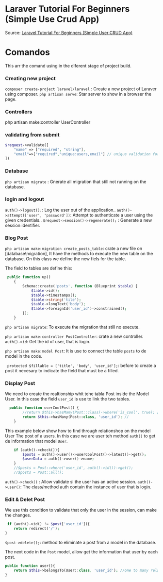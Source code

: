 # Laraver Tutorial For Beginners (Simple Use Crud App)

Source: [Laravel Tutorial For Beginners (Simple User CRUD App)](https://youtu.be/cDEVWbz2PpQ?list=TLPQMTQwNzIwMjNOvt_IvqvlAA) 

# Comandos
This arr the comand using in the diferent stage of project build.

### Creating new project

`composer create-project laravel/laravel` : Create a new project of Laraver using composer.
`php artisan serve`: Star server to show in a browser the page.

### Controllers

php artisan make:controller UserController
 
### validating from submit
```php
$request->validate([
    "name" => ["required", "string"],
    "email"=>["required","unique:users,email"] // unique validation for email column in
])
```
### Database
`php artisan migrate` : Gnerate all migration that still not running on the database.

### login and logout

`auth()->logout();`: Log the user out of the application..
`auth()->attempt(['user', 'password'])`: Attempt to authenticate a user using the given credentials..
`$request->session()->regenerate();` : Generate a new session identifier.

### Blog Post

`php artisan make:migration create_posts_table`: crate a new file on [database\migration\], It have the methods to execute the new table on the database. On this class we define the new fiels for the table. 

The field to tables are define this:
```php
 public function up()
    {
        Schema::create('posts', function (Blueprint $table) {
            $table->id();
            $table->timestamps();
            $table->string('tile');
            $table->longText('body');
            $table->foreignId('user_id')->constrained();
        });
    }
```

`php artisan migrate`: To execute the migration that still no execute.

`php artisan make:controller PostController`: crate a new controller.
`auth()->id`: Get the id of user, that is login. 

`php artisan make:model Post`: It is use to connect the table `posts` to de model in the code.

` protected $fillable = ['title', 'body', 'user_id'];`: before to create a post it necesary to indicate the field that must be a filled.

### Display Post
We need to create the realtionship whit tehe tabla Post inside the Model User. In this case the field `user_id` is use to link the two tables.
```php
  public function userCoolPost() {
        //return $this->hasMany(Post::class)->where('is_cool', true); //
        return $this->hasMany(Post::class, 'user_id'); //
    }
```
This example below show how to find through relationshop on the model User The post of a users.
In this case we are user teh method `auth()` to get de information that model `User`.
```php
    if (auth()->check()){
        $posts = auth()->user()->userCoolPost()->latest()->get();
        $userData = auth()->user()->name;
    }
    //$posts = Post::where('user_id', auth()->id())->get();
    //$posts = Post::all();
```

`auth()->check()` : Allow validate si the user has an active session.
`auth()->user()`: The class/method auth contain the instance of user that is login.

### Edit & Delet Post
We use this condition to validate that only the user in the session, can make the changes.
```php
 if (auth()->id() != $post['user_id']){
    return redirect('/');
}
```
`$post->delete();`: method to eliminate a post from a model in the database.

The next code in the `Post` model, allow get the information that user by each post.
```php
public function user(){
    return $this->belongsTo(User::class, 'user_id'); //one to many relationship with User model.
}
```